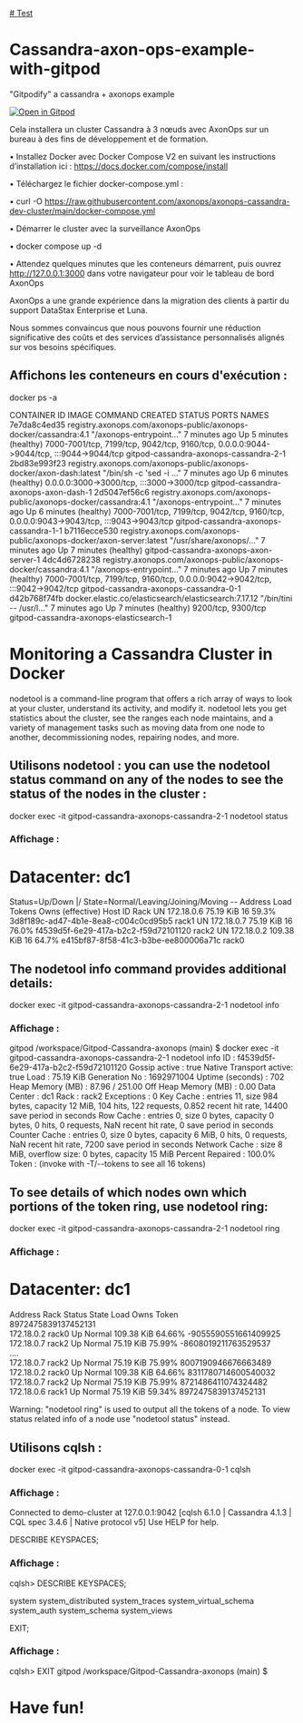 [# Test](https://gitpod.io/workspaces)

# Cassandra-axon-ops-example-with-gitpod

"Gitpodify" a cassandra + axonops example

[![Open in Gitpod](https://gitpod.io/button/open-in-gitpod.svg)](https://gitpod.io/#https://github.com/crystalloide/Gitpod-Cassandra-axonops)

Cela installera un cluster Cassandra à 3 nœuds avec AxonOps sur un bureau à des fins de développement et de formation. 

•	Installez Docker avec Docker Compose V2 en suivant les instructions d’installation ici : https://docs.docker.com/compose/install

•	Téléchargez le fichier docker-compose.yml :

•	curl -O https://raw.githubusercontent.com/axonops/axonops-cassandra-dev-cluster/main/docker-compose.yml 

•	Démarrer le cluster avec la surveillance AxonOps

•	docker compose up -d

•	Attendez quelques minutes que les conteneurs démarrent, puis ouvrez http://127.0.0.1:3000 dans votre navigateur pour voir le tableau de bord AxonOps

AxonOps a une grande expérience dans la migration des clients à partir du support DataStax Enterprise et Luna. 

Nous sommes convaincus que nous pouvons fournir une réduction significative des coûts et des services d’assistance personnalisés alignés sur vos besoins spécifiques.


## Affichons les conteneurs en cours d'exécution : 
docker ps -a 

CONTAINER ID   IMAGE                                                                   COMMAND                  CREATED         STATUS                   PORTS                                                                                    NAMES
7e7da8c4ed35   registry.axonops.com/axonops-public/axonops-docker/cassandra:4.1        "/axonops-entrypoint…"   7 minutes ago   Up 5 minutes (healthy)   7000-7001/tcp, 7199/tcp, 9042/tcp, 9160/tcp, 0.0.0.0:9044->9044/tcp, :::9044->9044/tcp   gitpod-cassandra-axonops-cassandra-2-1
2bd83e993f23   registry.axonops.com/axonops-public/axonops-docker/axon-dash:latest     "/bin/sh -c 'sed -i …"   7 minutes ago   Up 6 minutes (healthy)   0.0.0.0:3000->3000/tcp, :::3000->3000/tcp                                                gitpod-cassandra-axonops-axon-dash-1
2d5047ef56c6   registry.axonops.com/axonops-public/axonops-docker/cassandra:4.1        "/axonops-entrypoint…"   7 minutes ago   Up 6 minutes (healthy)   7000-7001/tcp, 7199/tcp, 9042/tcp, 9160/tcp, 0.0.0.0:9043->9043/tcp, :::9043->9043/tcp   gitpod-cassandra-axonops-cassandra-1-1
b7116ecce530   registry.axonops.com/axonops-public/axonops-docker/axon-server:latest   "/usr/share/axonops/…"   7 minutes ago   Up 7 minutes (healthy)                                                                                            gitpod-cassandra-axonops-axon-server-1
4dc4d6728238   registry.axonops.com/axonops-public/axonops-docker/cassandra:4.1        "/axonops-entrypoint…"   7 minutes ago   Up 7 minutes (healthy)   7000-7001/tcp, 7199/tcp, 9160/tcp, 0.0.0.0:9042->9042/tcp, :::9042->9042/tcp             gitpod-cassandra-axonops-cassandra-0-1
d42b768f74fb   docker.elastic.co/elasticsearch/elasticsearch:7.17.12                   "/bin/tini -- /usr/l…"   7 minutes ago   Up 7 minutes (healthy)   9200/tcp, 9300/tcp                                                                       gitpod-cassandra-axonops-elasticsearch-1


# Monitoring a Cassandra Cluster in Docker

nodetool is a command-line program that offers a rich array of ways to look at your cluster, understand its activity, and modify it. 
nodetool lets you get statistics about the cluster, see the ranges each node maintains, and a variety of management tasks 
such as moving data from one node to another, decommissioning nodes, repairing nodes, and more.

## Utilisons nodetool :  you can use the nodetool status command on any of the nodes to see the status of the nodes in the cluster : 
docker exec -it gitpod-cassandra-axonops-cassandra-2-1 nodetool status

### Affichage :
Datacenter: dc1
===============
Status=Up/Down
|/ State=Normal/Leaving/Joining/Moving
--  Address     Load        Tokens  Owns (effective)  Host ID                               Rack 
UN  172.18.0.6  75.19 KiB   16      59.3%             3d8f189c-ad47-4b1e-8ea8-c004c0cd95b5  rack1
UN  172.18.0.7  75.19 KiB   16      76.0%             f4539d5f-6e29-417a-b2c2-f59d72101120  rack2
UN  172.18.0.2  109.38 KiB  16      64.7%             e415bf87-8f58-41c3-b3be-ee800006a71c  rack0


## The nodetool info command provides additional details:
docker exec -it gitpod-cassandra-axonops-cassandra-2-1 nodetool info

### Affichage :
gitpod /workspace/Gitpod-Cassandra-axonops (main) $ docker exec -it gitpod-cassandra-axonops-cassandra-2-1 nodetool info
ID                     : f4539d5f-6e29-417a-b2c2-f59d72101120
Gossip active          : true
Native Transport active: true
Load                   : 75.19 KiB
Generation No          : 1692971004
Uptime (seconds)       : 702
Heap Memory (MB)       : 87.96 / 251.00
Off Heap Memory (MB)   : 0.00
Data Center            : dc1
Rack                   : rack2
Exceptions             : 0
Key Cache              : entries 11, size 984 bytes, capacity 12 MiB, 104 hits, 122 requests, 0.852 recent hit rate, 14400 save period in seconds
Row Cache              : entries 0, size 0 bytes, capacity 0 bytes, 0 hits, 0 requests, NaN recent hit rate, 0 save period in seconds
Counter Cache          : entries 0, size 0 bytes, capacity 6 MiB, 0 hits, 0 requests, NaN recent hit rate, 7200 save period in seconds
Network Cache          : size 8 MiB, overflow size: 0 bytes, capacity 15 MiB
Percent Repaired       : 100.0%
Token                  : (invoke with -T/--tokens to see all 16 tokens)


## To see details of which nodes own which portions of the token ring, use nodetool ring:
docker exec -it gitpod-cassandra-axonops-cassandra-2-1 nodetool ring

### Affichage : 
Datacenter: dc1
==========
Address          Rack        Status State   Load            Owns                Token                                       
                                                                                8972475839137452131                         
172.18.0.2       rack0       Up     Normal  109.38 KiB      64.66%              -9055590551661409925                        
172.18.0.7       rack2       Up     Normal  75.19 KiB       75.99%              -8608019211763529537                        
....                      
172.18.0.7       rack2       Up     Normal  75.19 KiB       75.99%              8007190946676663489                         
172.18.0.2       rack0       Up     Normal  109.38 KiB      64.66%              8311780714600540032                         
172.18.0.7       rack2       Up     Normal  75.19 KiB       75.99%              8721486411074324482                         
172.18.0.6       rack1       Up     Normal  75.19 KiB       59.34%              8972475839137452131                         

  Warning: "nodetool ring" is used to output all the tokens of a node.
  To view status related info of a node use "nodetool status" instead.
  

## Utilisons cqlsh :  
docker exec -it gitpod-cassandra-axonops-cassandra-0-1 cqlsh

### Affichage : 
Connected to demo-cluster at 127.0.0.1:9042
[cqlsh 6.1.0 | Cassandra 4.1.3 | CQL spec 3.4.6 | Native protocol v5]
Use HELP for help.


DESCRIBE KEYSPACES;

### Affichage : 
cqlsh> DESCRIBE KEYSPACES;

system       system_distributed  system_traces  system_virtual_schema
system_auth  system_schema       system_views 

EXIT;
### Affichage : 
cqlsh> EXIT
gitpod /workspace/Gitpod-Cassandra-axonops (main) $ 


# Have fun!



